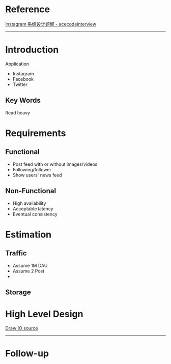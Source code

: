 # Reference

[Instagram 系统设计题解 - acecodeinterview](]https://acecodeinterview.com/instagram/)

--- 
# Introduction
Application
 - Instagram
 - Facebook
 - Twitter

## Key Words
Read heavy

# Requirements
## **Functional**
 - Post feed with or without images/videos
 - Following/follower
 - Show users' news feed

## **Non-Functional**
 - High availability
 - Acceptable latency
 - Eventual consistency

# Estimation
## **Traffic**
- Assume 1M DAU
- Assume 2 Post
- 

## **Storage**


# High Level Design
[Draw IO source]()

---
# Follow-up


<!--stackedit_data:
eyJoaXN0b3J5IjpbLTEwMTQwMTc0NTQsMTQwNTQ0Mzk4NCwtMT
Y2NDg1NzE3N119
-->